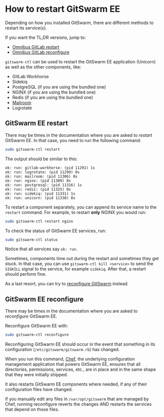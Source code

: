 # How to restart GitSwarm EE

Depending on how you installed GitSwarm, there are different methods to
restart its service(s).

If you want the TL;DR versions, jump to:

- [Omnibus GitLab restart](#omnibus-gitlab-restart)
- [Omnibus GitLab reconfigure](#omnibus-gitlab-reconfigure)

`gitswarm-ctl` can be used to restart the GitSwarm EE application (Unicorn)
as well as the other components, like:

- GitLab Workhorse
- Sidekiq
- PostgreSQL (if you are using the bundled one)
- NGINX (if you are using the bundled one)
- Redis (if you are using the bundled one)
- [Mailroom]
- Logrotate

## GitSwarm EE restart

There may be times in the documentation where you are asked to _restart_
GitSwarm EE. In that case, you need to run the following command:

```bash
sudo gitswarm-ctl restart
```

The output should be similar to this:

```
ok: run: gitlab-workhorse: (pid 11291) 1s
ok: run: logrotate: (pid 11299) 0s
ok: run: mailroom: (pid 11306) 0s
ok: run: nginx: (pid 11309) 0s
ok: run: postgresql: (pid 11316) 1s
ok: run: redis: (pid 11325) 0s
ok: run: sidekiq: (pid 11331) 1s
ok: run: unicorn: (pid 11338) 0s
```

To restart a component separately, you can append its service name to the
`restart` command. For example, to restart **only** NGINX you would run:

```bash
sudo gitswarm-ctl restart nginx
```

To check the status of GitSwarm EE services, run:

```bash
sudo gitswarm-ctl status
```

Notice that all services say `ok: run`.

Sometimes, components time out during the restart and sometimes they get
stuck. In that case, you can use `gitswarm-ctl kill <service>` to send the
`SIGKILL` signal to the service, for example `sidekiq`. After that, a
restart should perform fine.

As a last resort, you can try to
[reconfigure GitSwarm](#omnibus-gitlab-reconfigure) instead.

## GitSwarm EE reconfigure

There may be times in the documentation where you are asked to
_reconfigure_ GitSwarm EE.

Reconfigure GitSwarm EE with:

```bash
sudo gitswarm-ctl reconfigure
```

Reconfiguring GitSwarm EE should occur in the event that something in its
configuration (`/etc/gitswarm/gitswarm.rb`) has changed.

When you run this command, [Chef], the underlying configuration management
application that powers GitSwarm EE, ensures that all directories,
permissions, services, etc., are in place and in the same shape that they
were initially shipped.

It also restarts GitSwarm EE components where needed, if any of their
configuration files have changed.

If you manually edit any files in `/var/opt/gitswarm` that are managed by
Chef, running reconfigure reverts the changes AND restarts the services
that depend on those files.

[omnibus-dl]: https://about.gitlab.com/downloads/ "Download the Omnibus packages"
[mailroom]: ../incoming_email/README.md "Used for replying by email in GitSwarm EE issues and merge requests"
[chef]: https://www.chef.io/chef/ "Chef official website"
